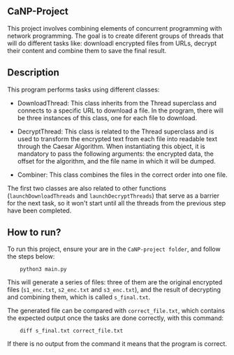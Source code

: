 ## CaNP-Project

This project involves combining elements of concurrent programming with network programming. The goal is to create diferent groups of threads that will do different tasks like: downloadl encrypted files from URLs, decrypt their content and combine them to save the final result.

## Description
This program performs tasks using different classes:

- DownloadThread: This class inherits from the Thread superclass and connects to a specific URL to download a file. In the program, there will be three instances of this class, one for each file to download.

- DecryptThread: This class is related to the Thread superclass and is used to transform the encrypted text from each file into readable text through the Caesar Algorithm. When instantiating this object, it is mandatory to pass the following arguments: the encrypted data, the offset for the algorithm, and the file name in which it will be dumped.

- Combiner: This class combines the files in the correct order into one file.

The first two classes are also related to other functions (```launchDownloadThreads``` and ```launchDecryptThreads```) that serve as a barrier for the next task, so it won't start until all the threads from the previous step have been completed.

## How to run? 

To run this project, ensure your are in the ```CaNP-project folder```, and follow the steps below:

``` 
    python3 main.py
```

This will generate a series of files: three of them are the original encrypted files (```s1_enc.txt```, ```s2_enc.txt``` and ```s3_enc.txt```), and the result of decrypting and combining them, which is called ```s_final.txt```.

The generated file can be compared with ```correct_file.txt```, which contains the expected output once the tasks are done correctly, with this command:

```
    diff s_final.txt correct_file.txt
```

If there is no output from the command it means that the program is correct.
